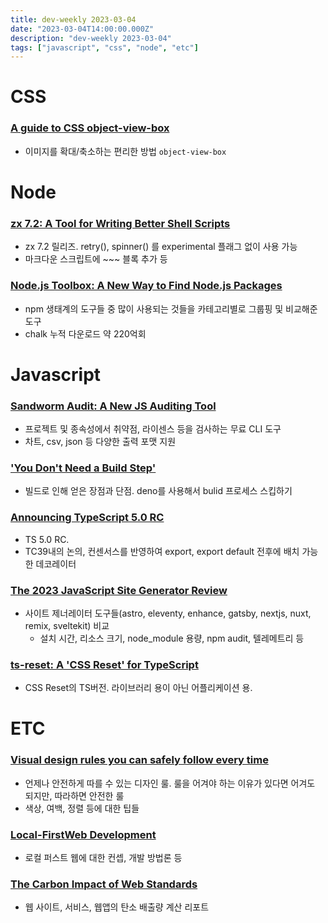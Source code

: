 ```yaml
---
title: dev-weekly 2023-03-04
date: "2023-03-04T14:00:00.000Z"
description: "dev-weekly 2023-03-04"
tags: ["javascript", "css", "node", "etc"]
---
```

# CSS

### **[A guide to CSS object-view-box](https://blog.logrocket.com/guide-css-object-view-box)**

- 이미지를 확대/축소하는 편리한 방법 `object-view-box`

# Node

### **[zx 7.2: A Tool for Writing Better Shell Scripts](https://github.com/google/zx/releases/tag/7.2.0)**

- zx 7.2 릴리즈. retry(), spinner() 를 experimental 플래그 없이 사용 가능
- 마크다운 스크립트에 ~~~ 블록 추가 등

### **[Node.js Toolbox: A New Way to Find Node.js Packages](https://nodejstoolbox.com/)**

- npm 생태계의 도구들 중 많이 사용되는 것들을 카테고리별로 그룹핑 및 비교해준 도구
- chalk 누적 다운로드 약 220억회

# Javascript

### **[Sandworm Audit: A New JS Auditing Tool](https://sandworm.dev/)**

- 프로젝트 및 종속성에서 취약점, 라이센스 등을 검사하는 무료 CLI 도구
- 차트, csv, json 등 다양한 출력 포맷 지원

### **['You Don't Need a Build Step'](https://deno.com/blog/you-dont-need-a-build-step)**

- 빌드로 인해 얻은 장점과 단점. deno를 사용해서 bulid 프로세스 스킵하기

### **[Announcing TypeScript 5.0 RC](https://devblogs.microsoft.com/typescript/announcing-typescript-5-0-rc/)**

- TS 5.0 RC.
- TC39내의 논의, 컨센서스를 반영하여 export, export default 전후에 배치 가능한 데코레이터

### **[The 2023 JavaScript Site Generator Review](https://www.zachleat.com/web/site-generator-review/)**

- 사이트 제너레이터 도구들(astro, eleventy, enhance, gatsby, nextjs, nuxt, remix, sveltekit) 비교
    - 설치 시간, 리소스 크기, node_module 용량, npm audit, 텔레메트리 등

### **[ts-reset: A 'CSS Reset' for TypeScript](https://github.com/total-typescript/ts-reset)**

- CSS Reset의 TS버전. 라이브러리 용이 아닌 어플리케이션 용.

# ETC

### **[Visual design rules you can safely follow every time](https://anthonyhobday.com/sideprojects/saferules/)**

- 언제나 안전하게 따를 수 있는 디자인 룰. 룰을 어겨야 하는 이유가 있다면 어겨도 되지만, 따라하면 안전한 룰
- 색상, 여백, 정렬 등에 대한 팁들

### **[Local-FirstWeb Development](https://localfirstweb.dev/)**

- 로컬 퍼스트 웹에 대한 컨셉, 개발 방법론 등

### **[The Carbon Impact of Web Standards](https://websitesustainability.com/cache/files/research23.pdf)**

- 웹 사이트, 서비스, 웹앱의 탄소 배출량 계산 리포트
